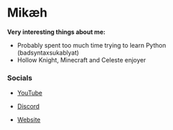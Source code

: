 # Mikæh

**Very interesting things about me:**

- Probably spent too much time trying to learn Python (badsyntaxsukablyat)
- Hollow Knight, Minecraft and Celeste enjoyer





### Socials
- <a href="https://maybelater">YouTube</a>
- <a href="https://maybelater">Discord</a>







- <a href="https:mikahacks.github.io">Website</a>
